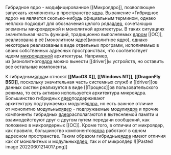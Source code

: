 Гибридное ядро - модифицированное [[Микроядро]], позволяющее запускать компоненты в пространстве [ядра](5.%20Основные%20понятия%20и%20состав%20ОС/Ядро.md).
Выражение «Гибридное ядро» не является сколько-нибудь официальным термином, однако неплохо подходит для обозначения целого ряда[ядер](5.%20Основные%20понятия%20и%20состав%20ОС/Ядро.md), сочетающих элементы микроядерной и монолитной архитектуры. В таких ситуациях значительная часть функций, традиционно выполняемых [ядром](5.%20Основные%20понятия%20и%20состав%20ОС/Ядро.md) [[ОС]], реализована в её [монолитном ядре](монолитное ядро), однако некоторые реализованы в виде отдельных программ, исполняемых в своих собственных адресных пространствах, что соответствует идеям [микроядерной](Микроядро.md) архитектуры. Например, из [монолитного[ядра](Монолитное%20ядро.md) можно вынести [[driver]]ы устройств, но оставить все остальные компоненты.

К гибридным[ядра](5.%20Основные%20понятия%20и%20состав%20ОС/Ядро.md)м относят **[[MacOS X]], [[Windows NT]], [[DragonFly BSD]]**, поскольку значительная часть системных служб и [[driver]]ов данных систем реализуется в виде [[Процесс]]ов пользовательского режима, то есть активно используется архитектура микроядра. Большинство гибридных [ядер](5.%20Основные%20понятия%20и%20состав%20ОС/Ядро.md)поддерживают архитектуру подгружаемых модулей[ядра](5.%20Основные%20понятия%20и%20состав%20ОС/Ядро.md), но есть важное отличие от монолитно модульных[ядер](5.%20Основные%20понятия%20и%20состав%20ОС/Ядро.md) - подгружаемые модули[ядра](5.%20Основные%20понятия%20и%20состав%20ОС/Ядро.md) и прочие компоненты гибридных [ядер](5.%20Основные%20понятия%20и%20состав%20ОС/Ядро.md)располагаются в вытесняемой памяти и взаимодействуют друг с другом путем передачи сообщений, как положено в микроядерных [[ОС]]. Кроме того, в отличии от микроядер, как правило, большинство компонентов[ядра](5.%20Основные%20понятия%20и%20состав%20ОС/Ядро.md) работают в одном адресном пространстве. Таким образом гибридные[ядра](5.%20Основные%20понятия%20и%20состав%20ОС/Ядро.md) имеют отличия как от монолитных и модульных[ядер](5.%20Основные%20понятия%20и%20состав%20ОС/Ядро.md), так и от микроядер
![[Pasted image 20220601214017.png]]